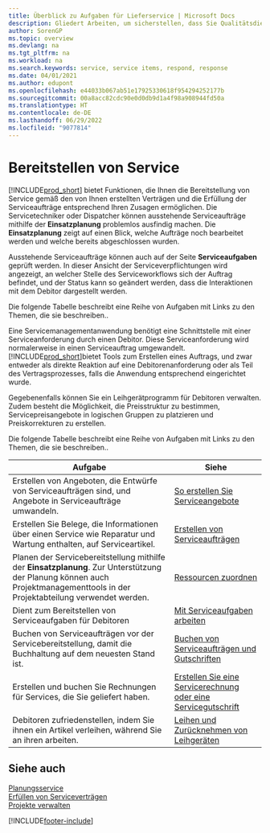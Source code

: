 ```yaml
---
title: Überblick zu Aufgaben für Lieferservice | Microsoft Docs
description: Gliedert Arbeiten, um sicherstellen, dass Sie Qualitätsdienst liefern und Verträgen mit Debitoren gerecht werden.
author: SorenGP
ms.topic: overview
ms.devlang: na
ms.tgt_pltfrm: na
ms.workload: na
ms.search.keywords: service, service items, respond, response
ms.date: 04/01/2021
ms.author: edupont
ms.openlocfilehash: e44033b067ab51e17925330618f954294252177b
ms.sourcegitcommit: 00a8acc82cdc90e0d0db9d1a4f98a908944fd50a
ms.translationtype: HT
ms.contentlocale: de-DE
ms.lasthandoff: 06/29/2022
ms.locfileid: "9077814"
---
```

# <a name="delivering-service"></a>Bereitstellen von Service
[!INCLUDE[prod_short](includes/prod_short.md)] bietet Funktionen, die Ihnen die Bereitstellung von Service gemäß den von Ihnen erstellten Verträgen und die Erfüllung der Serviceaufträge entsprechend Ihren Zusagen ermöglichen. Die Servicetechniker oder Dispatcher können ausstehende Serviceaufträge mithilfe der **Einsatzplanung** problemlos ausfindig machen. Die **Einsatzplanung** zeigt auf einen Blick, welche Aufträge noch bearbeitet werden und welche bereits abgeschlossen wurden.  
  
Ausstehende Serviceaufträge können auch auf der Seite **Serviceaufgaben** geprüft werden. In dieser Ansicht der Serviceverpflichtungen wird angezeigt, an welcher Stelle des Serviceworkflows sich der Auftrag befindet, und der Status kann so geändert werden, dass die Interaktionen mit dem Debitor dargestellt werden.  
  
Die folgende Tabelle beschreibt eine Reihe von Aufgaben mit Links zu den Themen, die sie beschreiben..   

Eine Servicemanagementanwendung benötigt eine Schnittstelle mit einer Serviceanforderung durch einen Debitor. Diese Serviceanforderung wird normalerweise in einen Serviceauftrag umgewandelt. [!INCLUDE[prod_short](includes/prod_short.md)]bietet Tools zum Erstellen eines Auftrags, und zwar entweder als direkte Reaktion auf eine Debitorenanforderung oder als Teil des Vertragsprozesses, falls die Anwendung entsprechend eingerichtet wurde.  
  
Gegebenenfalls können Sie ein Leihgerätprogramm für Debitoren verwalten. Zudem besteht die Möglichkeit, die Preisstruktur zu bestimmen, Servicepreisangebote in logischen Gruppen zu platzieren und Preiskorrekturen zu erstellen.  
  
Die folgende Tabelle beschreibt eine Reihe von Aufgaben mit Links zu den Themen, die sie beschreiben..   
  
|**Aufgabe**|**Siehe**|  
|------------|-------------|  
|Erstellen von Angeboten, die Entwürfe von Serviceaufträgen sind, und Angebote in Serviceaufträge umwandeln.|[So erstellen Sie Serviceangebote](service-how-to-create-service-quotes.md)|
|Erstellen Sie Belege, die Informationen über einen Service wie Reparatur und Wartung enthalten, auf Serviceartikel.|[Erstellen von Serviceaufträgen](service-how-to-create-service-orders.md)|
|Planen der Servicebereitstellung mithilfe der **Einsatzplanung**. Zur Unterstützung der Planung können auch Projektmanagementtools in der Projektabteilung verwendet werden.|[Ressourcen zuordnen](service-how-to-allocate-resources.md)|  
|Dient zum Bereitstellen von Serviceaufgaben für Debitoren|[Mit Serviceaufgaben arbeiten](service-how-to-work-on-service-tasks.md)|  
|Buchen von Serviceaufträgen vor der Servicebereitstellung, damit die Buchhaltung auf dem neuesten Stand ist.|[Buchen von Serviceaufträgen und Gutschriften](service-how-to-post-service-orders.md)|  
|Erstellen und buchen Sie Rechnungen für Services, die Sie geliefert haben.|[Erstellen Sie eine Servicerechnung oder eine Servicegutschrift](service-how-create-invoices.md)|  
|Debitoren zufriedenstellen, indem Sie ihnen ein Artikel verleihen, während Sie an ihren arbeiten.| [Leihen und Zurücknehmen von Leihgeräten](service-how-to-lend-receive-loaners.md)|
  
## <a name="see-also"></a>Siehe auch  
[Planungsservice](service-plan-service.md)  
[Erfüllen von Serviceverträgen](service-fulfill-service-contracts.md)  
[Projekte verwalten](projects-manage-projects.md)  


[!INCLUDE[footer-include](includes/footer-banner.md)]